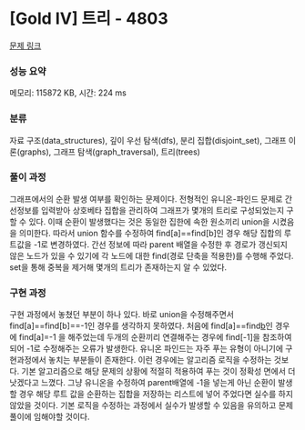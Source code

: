 # [Gold IV] 트리 - 4803 

[문제 링크](https://www.acmicpc.net/problem/4803) 

### 성능 요약

메모리: 115872 KB, 시간: 224 ms

### 분류

자료 구조(data_structures), 깊이 우선 탐색(dfs), 분리 집합(disjoint_set), 그래프 이론(graphs), 그래프 탐색(graph_traversal), 트리(trees)

### 풀이 과정

그래프에서의 순환 발생 여부를 확인하는 문제이다. 
전형적인 유니온-파인드 문제로 간선정보를 입력받아 상호베타 집합을 관리하여 그래프가 몇개의 트리로 구성되었는지 구할 수 있다.
이때 순환이 발생했다는 것은 동일한 집한에 속한 원소끼리 union을 시켰음을 의미한다.
따라서 union 함수를 수정하여 find[a]==find[b]인 경우 해당 집합의 루트값을 -1로 변경하였다.
간선 정보에 따라 parent 배열을 수정한 후 경로가 갱신되지 않은 노드가 있을 수 있기에 각 노드에 대한 find(경로 단축을 적용한)를 수행해 주었다.
set을 통해 중복을 제거해 몇개의 트리가 존재하는지 알 수 있었다.

### 구현 과정

구현 과정에서 놓쳤던 부분이 하나 있다. 바로 union을 수정해주면서 find[a]==find[b]==-1인 경우를 생각하지 못하였다.
처음에 find[a]==find[b](순환)인 경우에 find[a]=-1 을 해주었는데 두개의 순환끼리 연결해주는 경우에 find[-1]을 참조하여 되어 -1로 수정해주는 오류가 발생한다.
유니온 파인드는 자주 푸는 유형이 아니기에 구현과정에서 놓치는 부분들이 존재한다. 이런 경우에는 알고리즘 로직을 수정하는 것보다.
기본 알고리즘으로 해당 문제의 상황에 적절히 적용하여 푸는 것이 정확성 면에서 더 낫겠다고 느꼈다.
그냥 유니온을 수정하여 parent배열에 -1을 넣는게 아닌 순환이 발생할 경우 해당 루트 값을 순환하는 집합을 저장하는 리스트에 넣어 주었다면 실수를 하지 않았을 것이다.
기본 로직을 수정하는 과정에서 실수가 발생할 수 있음을 유의하고 문제풀이에 임해야할 것이다.
